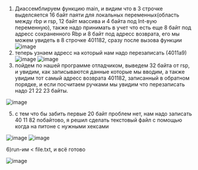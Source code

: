 1) Диассемблируем функцию main, и видим что в 3 строчке выделсяется 16 байт паяти для локальных переменных(область между rbp и rsp, 12 байт массива и 4 байта под Int-вую переменную), также надо принимать в учет что есть еще 8 байт под адресс сохраненного Rbp и 8 байт под адресс возврата, его мы можем увидеть в 8 строчке 401182, сразу после вызова функции
![image](https://github.com/cclens/Eltex_practic/assets/117731232/d52d94ac-11e3-46ac-91f7-3c6a97e64c8a)
2) теперь узнаем адресс на который нам надо перезаписать (4011а9)
![image](https://github.com/cclens/Eltex_practic/assets/117731232/78fd2028-666e-42c2-807c-0750c3084a40)
![image](https://github.com/cclens/Eltex_practic/assets/117731232/b05fe111-e14d-4a0a-b718-07cd120c9259)
3) пойдем по нашей программе отладчиком, выведем 32 байта от rsp, и увидим, как записываются данные которые мы вводим, а также увидим тот самый адресс возврата 401182, записанный в обратном порядке,
и если посчитаем ручками мы увидим что перезаписать надо 21 22 23 байты.

![image](https://github.com/cclens/Eltex_practic/assets/117731232/df4128a2-546d-4331-997a-56efc543065b)

5) с тем что бы забить первые 20 байт проблем нет, нам надо записать 40 11 82 побайтово, я решил сделать текстовый файл с помощью когда на питоне с нужными хексами 

![image](https://github.com/cclens/Eltex_practic/assets/117731232/4784a3da-56c8-4e8c-bfeb-b7b69994ef8a)
![image](https://github.com/cclens/Eltex_practic/assets/117731232/94233448-b54c-4e5c-86d5-e59aa4e060fb)

6)run-им < file.txt, и всё готово

![image](https://github.com/cclens/Eltex_practic/assets/117731232/c4945bd6-ac29-4af6-aecd-5b2561e3c842)
